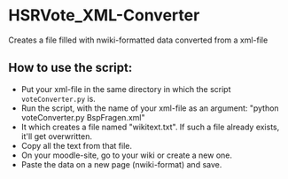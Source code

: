# HSRVote_XML-Converter
Creates a file filled with nwiki-formatted data converted from a xml-file

## How to use the script:
- Put your xml-file in the same directory in which the script ```voteConverter.py``` is.
- Run the script, with the name of your xml-file as an argument: "python voteConverter.py BspFragen.xml"
- It which creates a file named "wikitext.txt". If such a file already exists, it'll get overwritten.
- Copy all the text from that file.
- On your moodle-site, go to your wiki or create a new one.
- Paste the data on a new page (nwiki-format) and save.

